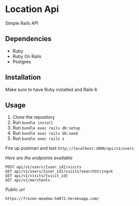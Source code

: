 # Location Api

Simple Rails API

## Dependencies

- Ruby
- Ruby On Rails
- Postgres

## Installation

Make sure to have Ruby installed and Rails 6

## Usage

1. Clone the repository
2. Run `bundle install`
3. Run `bundle exec rails db:setup`
4. Run `bundle exec rails db:seed`
5. Run `bundle exec rails s`

Fire up postman and test `http://localhost:3000/api/v1/users`

*Here are the endpoints available*

```
POST api/v1/users/{user_id}/visits
GET api/v1/users/{user_id}/visits?searchString=X
GET api/v1/visits/{visit_id}
GET api/v1/merchants
```
*Public url*

`https://frozen-meadow-54072.herokuapp.com/`
